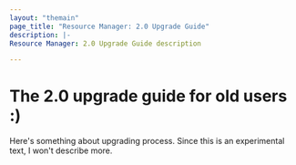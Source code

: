 ```yaml
---
layout: "themain"
page_title: "Resource Manager: 2.0 Upgrade Guide"
description: |-
Resource Manager: 2.0 Upgrade Guide description

---
```


# The 2.0 upgrade guide for old users :)

Here's something about upgrading process.
Since this is an experimental text, I won't describe more.
